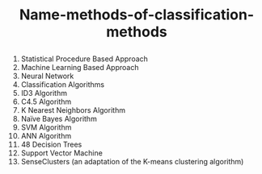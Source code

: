 # <p align="center"> Name-methods-of-classification-methods</p>

1. Statistical Procedure Based Approach
2. Machine Learning Based Approach
3. Neural Network
4. Classification Algorithms
5. ID3 Algorithm
6. C4.5 Algorithm
7. K Nearest Neighbors Algorithm
8. Naïve Bayes Algorithm
9. SVM Algorithm
10. ANN Algorithm
11. 48 Decision Trees
12. Support Vector Machine
13. SenseClusters (an adaptation of the K-means clustering algorithm)
